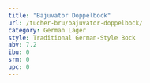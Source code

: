 ```yaml
---
title: "Bajuvator Doppelbock"
url: /tucher-bru/bajuvator-doppelbock/
category: German Lager
style: Traditional German-Style Bock
abv: 7.2
ibu: 0
srm: 0
upc: 0
---
```


